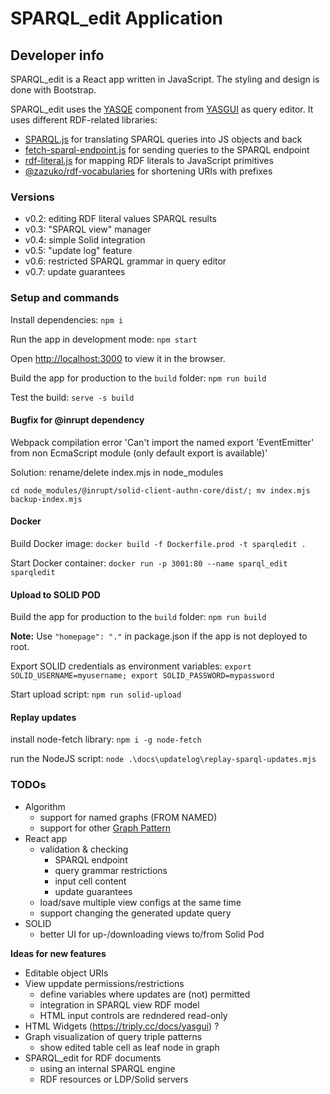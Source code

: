 # SPARQL_edit Application

## Developer info

SPARQL_edit is a React app written in JavaScript. The styling and design is done with Bootstrap.

SPARQL_edit uses the [YASQE](https://triply.cc/docs/yasgui-api#yasqe) component from [YASGUI](https://github.com/TriplyDB/Yasgui) as query editor.
It uses different RDF-related libraries:
* [SPARQL.js](https://github.com/RubenVerborgh/SPARQL.js) for translating SPARQL queries into JS objects and back
* [fetch-sparql-endpoint.js](https://github.com/rubensworks/fetch-sparql-endpoint.js/) for sending queries to the SPARQL endpoint
* [rdf-literal.js](https://github.com/rubensworks/rdf-literal.js) for mapping RDF literals to JavaScript primitives
* [@zazuko/rdf-vocabularies](https://github.com/zazuko/rdf-vocabularies) for shortening URIs with prefixes

### Versions

* v0.2: editing RDF literal values SPARQL results
* v0.3: "SPARQL view" manager
* v0.4: simple Solid integration
* v0.5: "update log" feature
* v0.6: restricted SPARQL grammar in query editor
* v0.7: update guarantees

### Setup and commands

Install dependencies: `npm i`

Run the app in development mode: `npm start`

Open [http://localhost:3000](http://localhost:3000) to view it in the browser.

Build the app for production to the `build` folder: `npm run build`

Test the build: `serve -s build`

#### Bugfix for @inrupt dependency

Webpack compilation error 'Can't import the named export 'EventEmitter' from non EcmaScript module (only default export is available)'

Solution: rename/delete index.mjs in node_modules

`cd node_modules/@inrupt/solid-client-authn-core/dist/; mv index.mjs backup-index.mjs`

#### Docker

Build Docker image: `docker build -f Dockerfile.prod -t sparqledit .`

Start Docker container: `docker run -p 3001:80 --name sparql_edit sparqledit`

#### Upload to SOLID POD

Build the app for production to the `build` folder: `npm run build`

__Note:__ Use `"homepage": "."` in package.json if the app is not deployed to root.

Export SOLID credentials as environment variables: `export SOLID_USERNAME=myusername; export SOLID_PASSWORD=mypassword`

Start upload script: `npm run solid-upload`

#### Replay updates

install node-fetch library: `npm i -g node-fetch`

run the NodeJS script: `node .\docs\updatelog\replay-sparql-updates.mjs`

### TODOs

* Algorithm
  * support for named graphs (FROM NAMED)
  * support for other [Graph Pattern](https://www.w3.org/TR/2013/REC-sparql11-query-20130321/#GraphPattern)
* React app
  * validation & checking
    * SPARQL endpoint
    * query grammar restrictions
    * input cell content
    * update guarantees
  * load/save multiple view configs at the same time
  * support changing the generated update query
* SOLID
  * better UI for up-/downloading views to/from Solid Pod

__Ideas for new features__
* Editable object URIs
* View uppdate permissions/restrictions
  * define variables where updates are (not) permitted
  * integration in SPARQL view RDF model
  * HTML input controls are redndered read-only
* HTML Widgets (https://triply.cc/docs/yasgui) ?
* Graph visualization of query triple patterns
  * show edited table cell as leaf node in graph
* SPARQL_edit for RDF documents
  * using an internal SPARQL engine
  * RDF resources or LDP/Solid servers
